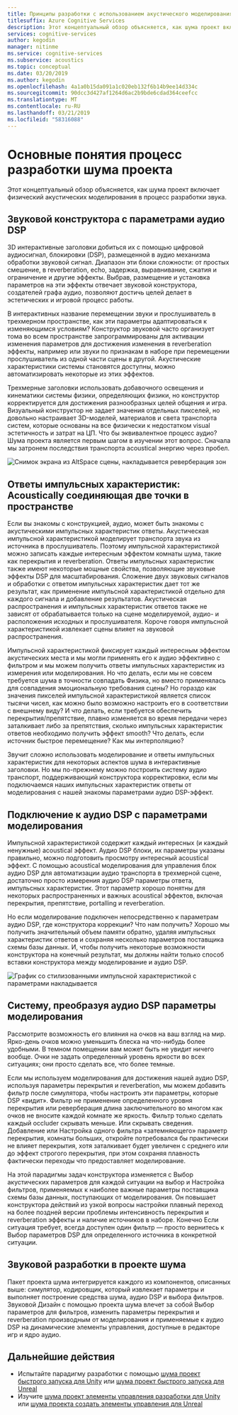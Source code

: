 ```yaml
---
title: Принципы разработки с использованием акустического моделирования
titlesuffix: Azure Cognitive Services
description: Этот концептуальный обзор объясняется, как шума проект включает акустических процесс имитации, чтобы процесс создания звука.
services: cognitive-services
author: kegodin
manager: nitinme
ms.service: cognitive-services
ms.subservice: acoustics
ms.topic: conceptual
ms.date: 03/20/2019
ms.author: kegodin
ms.openlocfilehash: 4a1a0b15da091a1c020eb132f6b14b9ee14d334c
ms.sourcegitcommit: 90dcc3d427af1264d6ac2b9bde6cdad364ceefcc
ms.translationtype: MT
ms.contentlocale: ru-RU
ms.lasthandoff: 03/21/2019
ms.locfileid: "58316088"
---
```

# <a name="project-acoustics-design-process-concepts"></a>Основные понятия процесс разработки шума проекта

Этот концептуальный обзор объясняется, как шума проект включает физический акустических моделирования в процесс разработки звука.

## <a name="sound-design-with-audio-dsp-parameters"></a>Звуковой конструктора с параметрами аудио DSP

3D интерактивные заголовки добиться их с помощью цифровой аудиосигнал, блокировки (DSP), размещенной в аудио механизма обработки звуковой сигнал. Диапазон эти блоки сложности: от простых смешение, в reverberation, echo, задержка, выравнивание, сжатия и ограничение и другие эффекты. Выбрав, размещение и установка параметров на эти эффекты отвечает звуковой конструктора, создателей графа аудио, позволяют достичь целей делает в эстетических и игровой процесс работы.

В интерактивных название перемещении звуки и прослушиватель в трехмерном пространстве, как эти параметры адаптироваться к изменяющимся условиям? Конструктор звуковой часто организует тома во всем пространстве запрограммированы для активации изменения параметров для достижения изменения в reverberation эффекты, например или звуки по признакам в наборе при перемещении прослушиватель из одной части сцены в другой. Акустические характеристики системы становятся доступны, можно автоматизировать некоторые из этих эффектов.

Трехмерные заголовки использовать добавочного освещения и кинематики системы физики, определяющих физики, но конструктор корректируется для достижения разнообразных целей общения и игра. Визуальный конструктор не задает значения отдельных пикселей, но довольно настраивает 3D-моделей, материалов и света транспорта систем, которые основаны на все физически к недостатком visual эстетичность и затрат на ЦП. Что бы эквивалентное процесс аудио? Шума проекта является первым шагом в изучении этот вопрос. Сначала мы затронем последствия транспорта acoustical энергию через пробел.

![Снимок экрана из AltSpace сцены, накладывается реверберация зон](media/reverb-zones-altspace.png)

## <a name="impulse-responses-acoustically-connecting-two-points-in-space"></a>Ответы импульсных характеристик: Acoustically соединяющая две точки в пространстве

Если вы знакомы с конструкцией, аудио, может быть знакомы с акустическими импульсных характеристик ответы. Акустическая импульсной характеристикой моделирует транспорта звука из источника в прослушиватель. Поэтому импульсной характеристикой можно записать каждые интересным эффектом комнаты шума, такие как перекрытия и reverberation. Ответы импульсных характеристик также имеют некоторые мощные свойства, позволяющие звуковые эффекты DSP для масштабирования. Сложение двух звуковых сигналов и обработки с ответом импульсных характеристик дает тот же результат, как применение импульсной характеристикой отдельно для каждого сигнала и добавление результатов. Акустическая распространения и импульсных характеристик ответов также не зависят от обрабатывается только на сцене моделируемой, аудио- и расположения исходных и прослушивателя. Короче говоря импульсной характеристикой извлекает сцены влияет на звуковой распространения.

Импульсной характеристикой фиксирует каждый интересным эффектом акустических места и мы могли применять его к аудио эффективно с фильтром и мы можем получить ответы импульсных характеристик из измерения или моделирования. Но что делать, если мы не совсем требуется шума в точности совпадать Физика, но вместо применялась для совпадения эмоциональную требования сцены? Но гораздо как значения пикселей импульсной характеристикой является список тысячи чисел, как можно было возможно настроить его в соответствии с внешнему виду? И что делать, если требуется обеспечить перекрытия/препятствие, плавно изменяется во время передачи через заталкивает либо за препятствия, сколько импульсных характеристик ответов необходимо получить эффект smooth? Что делать, если источник быстрое перемещение? Как мы интерполяцию?

Звучит сложно использовать моделирование и ответы импульсных характеристик для некоторых аспектов шума в интерактивные заголовки. Но мы по-прежнему можно построить систему аудио транспорт, поддерживающий конструктора корректировки, если мы подключаемся наших импульсных характеристик ответы от моделирования с нашей знакомы параметрами аудио DSP-эффект.

## <a name="connecting-simulation-to-audio-dsp-with-parameters"></a>Подключение к аудио DSP с параметрами моделирования

Импульсной характеристикой содержит каждый интересных (и каждый ненужные) acoustical эффект. Аудио DSP блоки, их параметры указаны правильно, можно подготовить просмотру интересный acoustical эффект. С помощью acoustical моделирования для управления блок аудио DSP для автоматизации аудио транспорта в трехмерной сцене, достаточно просто измерения аудио DSP параметры ответа, импульсных характеристик. Этот параметр хорошо понятны для некоторых распространенных и важных acoustical эффектов, включая перекрытия, препятствие, portalling и reverberation.

Но если моделирование подключен непосредственно к параметрам аудио DSP, где конструктора коррекции? Что нам получить? Хорошо мы получить значительный объем памяти обратно, удаляя импульсных характеристик ответов и сохраняя несколько параметров поставщика схемы базы данных. И, чтобы получить некоторые возможности конструктора на конечный результат, мы должны найти только способ вставки конструктора между моделирование и аудио DSP.

![График со стилизованными импульсной характеристикой с параметрами накладывается](media/acoustic-parameters.png)

## <a name="sound-design-by-transforming-audio-dsp-parameters-from-simulation"></a>Систему, преобразуя аудио DSP параметры моделирования

Рассмотрите возможность его влияния на очков на ваш взгляд на мир. Ярко-день очков можно уменьшить блеска на что-нибудь более удобными. В темном помещении вам может быть не увидит ничего вообще. Очки не задать определенный уровень яркости во всех ситуациях; они просто сделать все, что более темные.

Если мы используем моделирования для достижения нашей аудио DSP, используя параметры перекрытия и reverberation, мы можем добавить фильтр после симулятора, чтобы настроить эти параметры, которые DSP «видит». Фильтр не применение определенного уровня перекрытия или реверберация длина заключительного во многом как очков не вносите каждой комнате же яркость. Фильтр только сделать каждый occluder скрывать меньше. Или скрывать сведения. Добавление или Настройка одного фильтра «затемняющего» параметр перекрытия, комнаты больших, откройте потребовался бы практически не влияет перекрытия, хотя заталкивает будет увеличен с среднего или до эффект строгого перекрытия, при этом сохраняя плавность фактически переходы что предоставляет моделирование.

На этой парадигмы задач конструктора изменяется с Выбор акустических параметров для каждой ситуации на выбор и Настройка фильтров, применяемых к наиболее важные параметры поставщика схемы базы данных, поступающих от моделирования. Он повышает конструктора действий из узкой вопросы настройки плавный переход на более поздней версии проблемы интенсивность перекрытия и reverberation эффекты и наличие источников в наборе. Конечно Если ситуация требует, всегда доступен один фильтр — просто вернитесь к Выбор параметров DSP для определенного источника в конкретной ситуации.

## <a name="sound-design-in-project-acoustics"></a>Звуковой разработки в проекте шума

Пакет проекта шума интегрируется каждого из компонентов, описанных выше: симулятор, кодировщик, который извлекает параметры и выполняет построение средства шума, аудио DSP и выбора фильтров. Звуковой Дизайн с помощью проекта шума влечет за собой Выбор параметров для фильтров, изменить параметры перекрытия и reverberation производным от моделирования и применяемые к аудио DSP на динамические элементы управления, доступные в редакторе игр и ядро аудио.

## <a name="next-steps"></a>Дальнейшие действия
* Испытайте парадигму разработки с помощью [шума проект быстрого запуска для Unity](unity-quickstart.md) или [шума проект быстрого запуска для Unreal](unreal-quickstart.md)
* Изучите [шума проект элементы управления разработки для Unity](unity-workflow.md) или [шума проекта создать элементы управления для Unreal](unreal-workflow.md)

